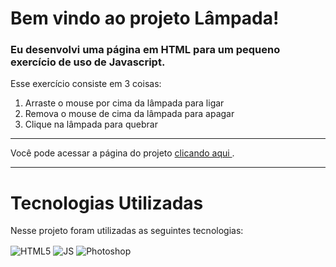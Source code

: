 # Bem vindo ao projeto Lâmpada!
### Eu desenvolvi uma página em HTML para um pequeno exercício de uso de Javascript.
Esse exercício consiste em 3 coisas:
1. Arraste o mouse por cima da lâmpada para ligar
2. Remova o mouse de cima da lâmpada para apagar
3. Clique na lâmpada para quebrar

---

Você pode acessar a página do projeto 
<a href="https://georgeenriquebravo.github.io/Lampada/" target="_blank">
    clicando aqui
</a>
.

---

# Tecnologias Utilizadas
Nesse projeto foram utilizadas as seguintes tecnologias:
<div style="display: inline_block">
    <img align="center" alt="HTML5" src="https://img.shields.io/badge/HTML5-E34F26?style=for-the-badge&logo=html5&logoColor=white"/>
    <img align="center" alt="JS" src="https://img.shields.io/badge/JavaScript-F7DF1E?style=for-the-badge&logo=javascript&logoColor=black"/>
    <img align="center" alt="Photoshop" src="https://img.shields.io/badge/Adobe%20Photoshop-31A8FF?style=for-the-badge&logo=Adobe%20Photoshop&logoColor=black"/>
</div>
